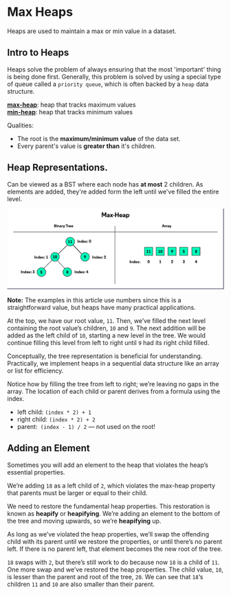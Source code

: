 # Max Heaps

Heaps are used to maintain a max or min value in a dataset. 

## Intro to Heaps

Heaps solve the problem of always ensuring that the most 'important' thing 
is being done first. Generally, this problem is solved by using a special 
type of queue called a `priority queue`, which is often backed by a `heap` 
data structure. 

<u>**max-heap**</u>: heap that tracks maximum values <br>
<u>**min-heap**</u>: heap that tracks minimum values

Qualities:
- The root is the **maximum/minimum value** of the data set. 
- Every parent's value is **greater than** it's children. 

## Heap Representations. 

Can be viewed as a BST where each node has **at most** 2 children. 
As elements are added, they're added form the left until we've filled the 
entire level. 

![](../../img/img_7.png)

**Note:** The examples in this article use numbers since this is a 
straightforward value, but heaps have many practical applications.

 At the top, we have our root value, `11`. Then, we’ve filled the next 
  level containing the root value’s children, `10` and `9`. The next addition 
  will be added as the left child of `10`, starting a new level in the tree. 
  We would continue filling this level from left to right until `9` had its 
  right child filled.

 Conceptually, the tree representation is beneficial for understanding. 
  Practically, we implement heaps in a sequential data structure like an 
  array or list for efficiency.

 Notice how by filling the tree from left to right; we’re leaving no gaps 
  in the array. The location of each child or parent derives from a 
 formula using the index.

- left child: `(index * 2) + 1`
- right child: `(index * 2) + 2`
- parent:` (index - 1) / 2` — not used on the root!

## Adding an Element

 Sometimes you will add an element to the heap that violates the heap’s 
 essential properties.

 We’re adding `18` as a left child of `2`, which violates the max-heap 
 property that parents must be larger or equal to their child.

 We need to restore the fundamental heap properties. This restoration is 
  known as **heapify** or **heapifying**. We’re adding an element to the 
 bottom  of the tree and moving upwards, so we’re **heapifying** up.

 As long as we’ve violated the heap properties, we’ll swap the offending 
  child with its parent until we restore the properties, or until there’s 
  no parent left. If there is no parent left, that element becomes the new 
 root of the tree.

 `18` swaps with `2`, but there’s still work to do because now `18` is a child 
 of `11`. One more swap and we’ve restored the heap properties. The child 
  value, `18`, is lesser than the parent and root of the tree, `20`. We can 
 see that `18`‘s children `11` and `10` are also smaller than their parent.